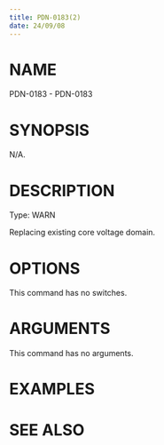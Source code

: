 ```yaml
---
title: PDN-0183(2)
date: 24/09/08
---
```


# NAME

PDN-0183 - PDN-0183

# SYNOPSIS

N/A.

# DESCRIPTION

Type: WARN

Replacing existing core voltage domain.

# OPTIONS

This command has no switches.

# ARGUMENTS

This command has no arguments.

# EXAMPLES

# SEE ALSO
